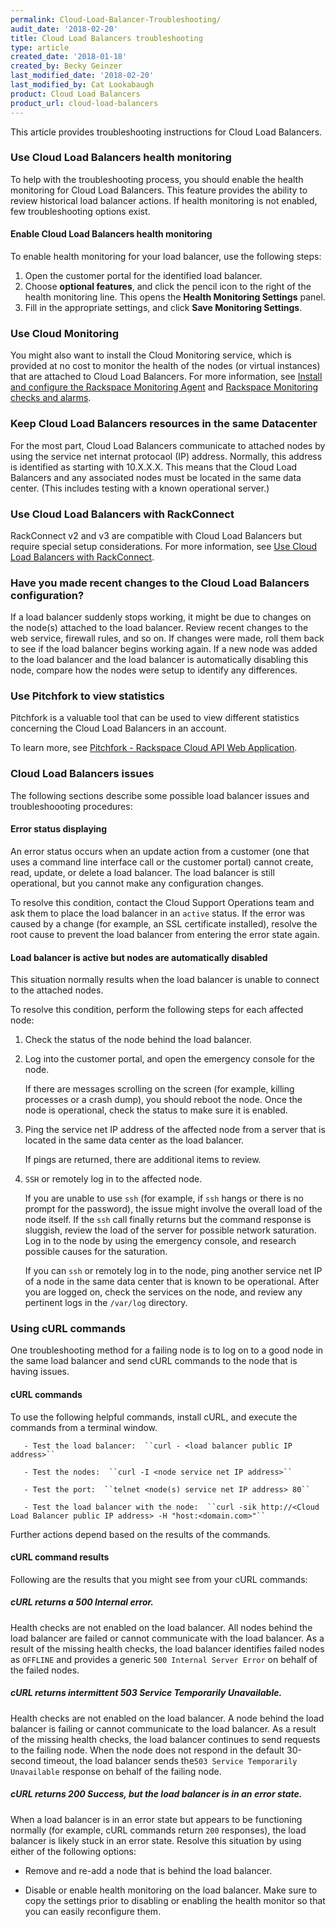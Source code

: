 ```yaml
---
permalink: Cloud-Load-Balancer-Troubleshooting/
audit_date: '2018-02-20'
title: Cloud Load Balancers troubleshooting
type: article
created_date: '2018-01-18'
created_by: Becky Geinzer
last_modified_date: '2018-02-20'
last_modified_by: Cat Lookabaugh
product: Cloud Load Balancers
product_url: cloud-load-balancers
---
```


This article provides troubleshooting instructions for Cloud Load Balancers.

### Use Cloud Load Balancers health monitoring

To help with the troubleshooting process, you should enable the health monitoring for Cloud Load Balancers. 
This feature provides the ability to review historical load balancer actions.  If health monitoring is not enabled, few troubleshooting options exist.

#### Enable Cloud Load Balancers health monitoring

To enable health monitoring for your load balancer, use the following steps:

1. Open the customer portal for the identified load balancer.
2. Choose **optional features**, and click the pencil icon to the right of the health monitoring line.  This opens the **Health Monitoring Settings** panel.
3. Fill in the appropriate settings, and click **Save Monitoring Settings**.

### Use Cloud Monitoring

You might also want to install the Cloud Monitoring service, which is provided at no cost to monitor the health of the nodes (or virtual instances) that are attached to Cloud Load Balancers. For more information, see [Install and configure the Rackspace Monitoring Agent](/how-to/install-and-configure-the-rackspace-monitoring-agent/) and [Rackspace Monitoring checks and alarms](/how-to/rackspace-monitoring-checks-and-alarms/).

### Keep Cloud Load Balancers resources in the same Datacenter

For the most part, Cloud Load Balancers communicate to attached nodes by using the service net internat protocaol (IP) address.  Normally, this address is identified as starting with 10.X.X.X.  This means that the Cloud Load Balancers and any associated nodes must be located in the same data center. (This includes testing with a known operational server.)

### Use Cloud Load Balancers with RackConnect

RackConnect v2 and v3 are compatible with Cloud Load Balancers but require special setup considerations. For more information, see [Use Cloud Load Balancers with RackConnect](/how-to/using-cloud-load-balancers-with-rackconnect).


### Have you made recent changes to the Cloud Load Balancers configuration?

If a load balancer suddenly stops working, it might be due to changes on the node(s) attached to the load balancer.  Review recent changes to the web service, firewall rules, and so on.  If changes were made, roll them back to see if the load balancer begins working again.  If a new node was added to the load balancer and the load balancer is automatically disabling this node, compare how the nodes were setup to identify any differences.
     
     
### Use Pitchfork to view statistics
 
 Pitchfork is a valuable tool that can be used to view different statistics concerning the Cloud Load Balancers in an account.
 
 To learn more, see [Pitchfork - Rackspace Cloud API Web Application](https://community.rackspace.com/products/f/public-cloud-forum/6432/pitchfork---rackspace-cloud-api-web-application).
 
### Cloud Load Balancers issues

The following sections describe some possible load balancer issues and troubleshoooting procedures:
 
#### Error status displaying

An error status occurs when an update action from a customer (one that uses a command line interface call or the customer portal) cannot create, read, update, or delete a load balancer.  The load balancer is still operational, but you cannot make any configuration changes.
     
To resolve this condition, contact the Cloud Support Operations team and ask them to place the load balancer in an ``active`` status.  If the error was caused by a change (for example, an SSL certificate installed), resolve the root cause to prevent the load balancer from entering the error state again.

#### Load balancer is active but nodes are automatically disabled

This situation normally results when the load balancer is unable to connect to the attached nodes.

To resolve this condition, perform the following steps for each affected node:

1. Check the status of the node behind the load balancer.

2. Log into the customer portal, and open the emergency console for the node.
     
   If there are messages scrolling on the screen (for example, killing processes or a crash dump), you should reboot the node.  Once the node is operational, check the status to make sure it is enabled.
  
3. Ping the service net IP address of the affected node from a server that is located in the same data center as the load balancer.
  
   If pings are returned, there are additional items to review.
  
4. ``SSH`` or remotely log in to the affected node.  
  
   If you are unable to use ``ssh`` (for example, if ``ssh`` hangs or there is no prompt for the password), the issue might involve the overall load of the node itself.  If the ``ssh`` call finally returns but the command response is sluggish, review the load of the server for possible network saturation.  Log in to the node by using the emergency console, and research possible causes for the saturation.
    
   If you can ``ssh`` or remotely log in to the node, ping another service net IP of a node in the same data center that is known to be operational.  After you are logged on, check the services on the node, and review any pertinent logs in the ``/var/log`` directory.
  
### Using cURL commands

One troubleshooting method for a failing node is to log on to a good node in the same load balancer and send cURL commands to the node that is having issues.

#### cURL commands
  
To use the following helpful commands, install cURL, and execute the commands from a terminal window.
  
       - Test the load balancer:  ``curl - <load balancer public IP address>``
       
       - Test the nodes:  ``curl -I <node service net IP address>``
       
       - Test the port:  ``telnet <node(s) service net IP address> 80``
       
       - Test the load balancer with the node:  ``curl -sik http://<Cloud Load Balancer public IP address> -H "host:<domain.com>"``
  
Further actions depend based on the results of the commands.
  
#### cURL command results

Following are the results that you might see from your cURL commands:
  
#####  cURL returns a 500 Internal error.
  
Health checks are not enabled on the load balancer.  All nodes behind the load balancer are failed or cannot communicate with the load balancer.  As a result of the missing health checks, the load balancer identifies failed nodes as ``OFFLINE`` and provides a generic ``500 Internal Server Error`` on behalf of the failed nodes.
    
##### cURL returns intermittent 503 Service Temporarily Unavailable.
  
Health checks are not enabled on the load balancer.  A node behind the load balancer is failing or cannot communicate to the load balancer.  As a result of the missing health checks, the load balancer continues to send requests to the failing node.  When the node does not respond in the default 30-second timeout, the load balancer sends the``503 Service Temporarily Unavailable`` response on behalf of the failing node.
  
##### cURL returns 200 Success, but the load balancer is in an error state.
 
When a load balancer is in an error state but appears to be functioning normally (for example, cURL commands return ``200`` responses), the load balancer is likely stuck in an error state.  Resolve this situation by using either of the following options:
 
- Remove and re-add a node that is behind the load balancer.
  
- Disable or enable health monitoring on the load balancer. Make sure to copy the settings prior to disabling or enabling the health monitor so that you can easily reconfigure them.
  
